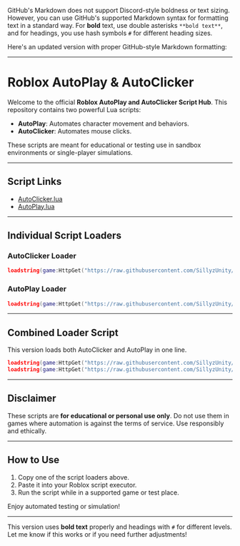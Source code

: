 GitHub's Markdown does not support Discord-style boldness or text sizing. However, you can use GitHub's supported Markdown syntax for formatting text in a standard way. For **bold** text, use double asterisks `**bold text**`, and for headings, you use hash symbols `#` for different heading sizes.

Here's an updated version with proper GitHub-style Markdown formatting:

---

# **Roblox AutoPlay & AutoClicker**

Welcome to the official **Roblox AutoPlay and AutoClicker Script Hub**. This repository contains two powerful Lua scripts:

* **AutoPlay**: Automates character movement and behaviors.
* **AutoClicker**: Automates mouse clicks.

These scripts are meant for educational or testing use in sandbox environments or single-player simulations.

---

## **Script Links**

* [AutoClicker.lua](https://raw.githubusercontent.com/SillyzUnity/Roblox-AutoPlay/refs/heads/main/source/AutoClicker.lua)
* [AutoPlay.lua](https://raw.githubusercontent.com/SillyzUnity/Roblox-AutoPlay/refs/heads/main/source/AutoPlay.lua)

---

## **Individual Script Loaders**

### **AutoClicker Loader**

```lua
loadstring(game:HttpGet("https://raw.githubusercontent.com/SillyzUnity/Roblox-AutoPlay/refs/heads/main/source/AutoClicker.lua"))()
```

### **AutoPlay Loader**

```lua
loadstring(game:HttpGet("https://raw.githubusercontent.com/SillyzUnity/Roblox-AutoPlay/refs/heads/main/source/AutoPlay.lua"))()
```

---

## **Combined Loader Script**

This version loads both AutoClicker and AutoPlay in one line.

```lua
loadstring(game:HttpGet("https://raw.githubusercontent.com/SillyzUnity/Roblox-AutoPlay/refs/heads/main/source/AutoClicker.lua"))()
loadstring(game:HttpGet("https://raw.githubusercontent.com/SillyzUnity/Roblox-AutoPlay/refs/heads/main/source/AutoPlay.lua"))()
```

---

## **Disclaimer**

These scripts are **for educational or personal use only**. Do not use them in games where automation is against the terms of service. Use responsibly and ethically.

---

## **How to Use**

1. Copy one of the script loaders above.
2. Paste it into your Roblox script executor.
3. Run the script while in a supported game or test place.

Enjoy automated testing or simulation!

---

This version uses **bold text** properly and headings with `#` for different levels. Let me know if this works or if you need further adjustments!
